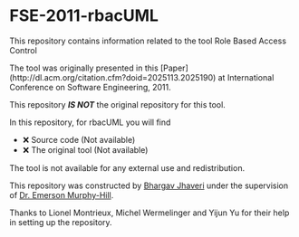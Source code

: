 # FSE-2011-rbacUML
This repository contains information related to the tool Role Based Access Control
<p>
The tool was originally presented in this [Paper](http://dl.acm.org/citation.cfm?doid=2025113.2025190) at International Conference on Software Engineering, 2011.
<p>
This repository <b><i> IS NOT</b></i> the original repository for this tool.<br>

In this repository, for rbacUML you will find
* :x: Source code (Not available)
* :x: The original tool (Not available)

The tool is not available for any external use and redistribution.<br>

This repository was constructed by [Bhargav Jhaveri](https://github.com/BhargavJhaveri/) under the supervision of [Dr. Emerson Murphy-Hill](https://github.com/CaptainEmerson).

Thanks to Lionel Montrieux,	Michel Wermelinger and 	Yijun Yu for their help in setting up the repository.
